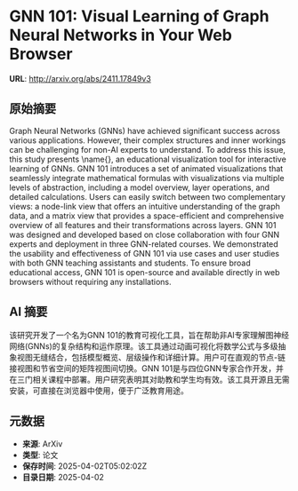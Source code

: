 # GNN 101: Visual Learning of Graph Neural Networks in Your Web Browser

**URL**: http://arxiv.org/abs/2411.17849v3

## 原始摘要

Graph Neural Networks (GNNs) have achieved significant success across various
applications. However, their complex structures and inner workings can be
challenging for non-AI experts to understand. To address this issue, this study
presents \name{}, an educational visualization tool for interactive learning of
GNNs. GNN 101 introduces a set of animated visualizations that seamlessly
integrate mathematical formulas with visualizations via multiple levels of
abstraction, including a model overview, layer operations, and detailed
calculations. Users can easily switch between two complementary views: a
node-link view that offers an intuitive understanding of the graph data, and a
matrix view that provides a space-efficient and comprehensive overview of all
features and their transformations across layers. GNN 101 was designed and
developed based on close collaboration with four GNN experts and deployment in
three GNN-related courses. We demonstrated the usability and effectiveness of
GNN 101 via use cases and user studies with both GNN teaching assistants and
students. To ensure broad educational access, GNN 101 is open-source and
available directly in web browsers without requiring any installations.


## AI 摘要

该研究开发了一个名为GNN 101的教育可视化工具，旨在帮助非AI专家理解图神经网络(GNNs)的复杂结构和运作原理。该工具通过动画可视化将数学公式与多级抽象视图无缝结合，包括模型概览、层级操作和详细计算。用户可在直观的节点-链接视图和节省空间的矩阵视图间切换。GNN 101是与四位GNN专家合作开发，并在三门相关课程中部署。用户研究表明其对助教和学生均有效。该工具开源且无需安装，可直接在浏览器中使用，便于广泛教育用途。

## 元数据

- **来源**: ArXiv
- **类型**: 论文
- **保存时间**: 2025-04-02T05:02:02Z
- **目录日期**: 2025-04-02
